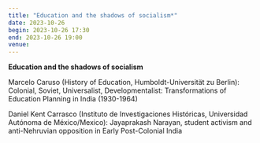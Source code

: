 ```yaml
---
title: "Education and the shadows of socialism*"
date: 2023-10-26
begin: 2023-10-26 17:30
end: 2023-10-26 19:00
venue:
---
```


**Education and the shadows of socialism**

Marcelo Caruso (History of Education, Humboldt-Universität zu Berlin): Colonial, Soviet, Universalist, Developmentalist: Transformations of Education Planning in India (1930-1964)

Daniel Kent Carrasco (Instituto de Investigaciones Históricas, Universidad Autónoma de México/Mexico): Jayaprakash Narayan, student activism and anti-Nehruvian opposition in Early Post-Colonial India

